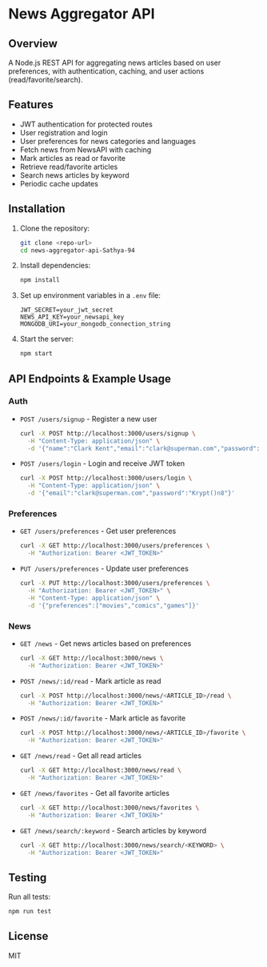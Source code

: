 
# News Aggregator API

## Overview
A Node.js REST API for aggregating news articles based on user preferences, with authentication, caching, and user actions (read/favorite/search).

## Features
- JWT authentication for protected routes
- User registration and login
- User preferences for news categories and languages
- Fetch news from NewsAPI with caching
- Mark articles as read or favorite
- Retrieve read/favorite articles
- Search news articles by keyword
- Periodic cache updates

## Installation
1. Clone the repository:
   ```sh
   git clone <repo-url>
   cd news-aggregator-api-Sathya-94
   ```
2. Install dependencies:
   ```sh
   npm install
   ```
3. Set up environment variables in a `.env` file:
   ```env
   JWT_SECRET=your_jwt_secret
   NEWS_API_KEY=your_newsapi_key
   MONGODB_URI=your_mongodb_connection_string
   ```
4. Start the server:
   ```sh
   npm start
   ```

## API Endpoints & Example Usage

### Auth
- `POST /users/signup` - Register a new user
  ```sh
  curl -X POST http://localhost:3000/users/signup \
    -H "Content-Type: application/json" \
    -d '{"name":"Clark Kent","email":"clark@superman.com","password":"Krypt()n8","preferences":["movies","comics"]}'
  ```

- `POST /users/login` - Login and receive JWT token
  ```sh
  curl -X POST http://localhost:3000/users/login \
    -H "Content-Type: application/json" \
    -d '{"email":"clark@superman.com","password":"Krypt()n8"}'
  ```

### Preferences
- `GET /users/preferences` - Get user preferences
  ```sh
  curl -X GET http://localhost:3000/users/preferences \
    -H "Authorization: Bearer <JWT_TOKEN>"
  ```

- `PUT /users/preferences` - Update user preferences
  ```sh
  curl -X PUT http://localhost:3000/users/preferences \
    -H "Authorization: Bearer <JWT_TOKEN>" \
    -H "Content-Type: application/json" \
    -d '{"preferences":["movies","comics","games"]}'
  ```

### News
- `GET /news` - Get news articles based on preferences
  ```sh
  curl -X GET http://localhost:3000/news \
    -H "Authorization: Bearer <JWT_TOKEN>"
  ```

- `POST /news/:id/read` - Mark article as read
  ```sh
  curl -X POST http://localhost:3000/news/<ARTICLE_ID>/read \
    -H "Authorization: Bearer <JWT_TOKEN>"
  ```

- `POST /news/:id/favorite` - Mark article as favorite
  ```sh
  curl -X POST http://localhost:3000/news/<ARTICLE_ID>/favorite \
    -H "Authorization: Bearer <JWT_TOKEN>"
  ```

- `GET /news/read` - Get all read articles
  ```sh
  curl -X GET http://localhost:3000/news/read \
    -H "Authorization: Bearer <JWT_TOKEN>"
  ```

- `GET /news/favorites` - Get all favorite articles
  ```sh
  curl -X GET http://localhost:3000/news/favorites \
    -H "Authorization: Bearer <JWT_TOKEN>"
  ```

- `GET /news/search/:keyword` - Search articles by keyword
  ```sh
  curl -X GET http://localhost:3000/news/search/<KEYWORD> \
    -H "Authorization: Bearer <JWT_TOKEN>"
  ```

## Testing
Run all tests:
```sh
npm run test
```

## License
MIT
